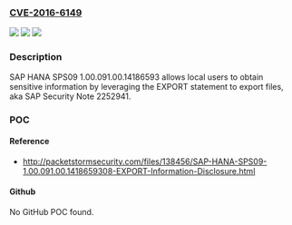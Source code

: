 ### [CVE-2016-6149](https://cve.mitre.org/cgi-bin/cvename.cgi?name=CVE-2016-6149)
![](https://img.shields.io/static/v1?label=Product&message=n%2Fa&color=blue)
![](https://img.shields.io/static/v1?label=Version&message=n%2Fa&color=blue)
![](https://img.shields.io/static/v1?label=Vulnerability&message=n%2Fa&color=brighgreen)

### Description

SAP HANA SPS09 1.00.091.00.14186593 allows local users to obtain sensitive information by leveraging the EXPORT statement to export files, aka SAP Security Note 2252941.

### POC

#### Reference
- http://packetstormsecurity.com/files/138456/SAP-HANA-SPS09-1.00.091.00.1418659308-EXPORT-Information-Disclosure.html

#### Github
No GitHub POC found.

